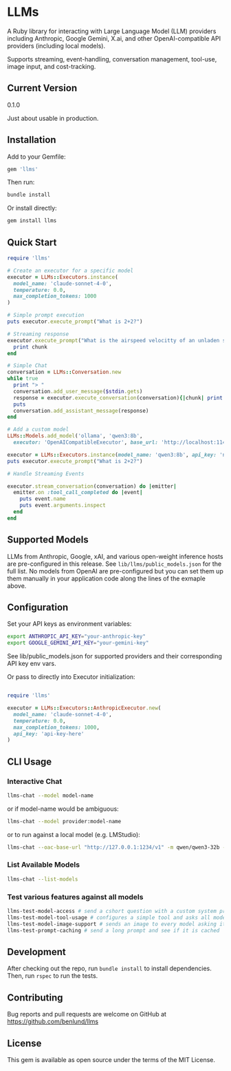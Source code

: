 # LLMs

A Ruby library for interacting with Large Language Model (LLM) providers including Anthropic, Google Gemini, X.ai, and other OpenAI-compatible API providers (including local models).

Supports streaming, event-handling, conversation management, tool-use, image input, and cost-tracking.


## Current Version

0.1.0

Just about usable in production.


## Installation

Add to your Gemfile:
```ruby
gem 'llms'
```

Then run:

```bash
bundle install
```

Or install directly:

```bash
gem install llms
```

## Quick Start

```ruby
require 'llms'

# Create an executor for a specific model
executor = LLMs::Executors.instance(
  model_name: 'claude-sonnet-4-0',
  temperature: 0.0,
  max_completion_tokens: 1000
)

# Simple prompt execution
puts executor.execute_prompt("What is 2+2?")

# Streaming response
executor.execute_prompt("What is the airspeed velocitty of an unladen swallow?") do |chunk|
  print chunk
end

# Simple Chat
conversation = LLMs::Conversation.new
while true
  print "> "
  conversation.add_user_message($stdin.gets)
  response = executor.execute_conversation(conversation){|chunk| print chunk}
  puts
  conversation.add_assistant_message(response)
end

# Add a custom model
LLMs::Models.add_model('ollama', 'qwen3:8b',
  executor: 'OpenAICompatibleExecutor', base_url: 'http://localhost:11434/api')

executor = LLMs::Executors.instance(model_name: 'qwen3:8b', api_key: 'none')
puts executor.execute_prompt("What is 2+2?")

# Handle Streaming Events

executor.stream_conversation(conversation) do |emitter|
  emitter.on :tool_call_completed do |event|
    puts event.name
    puts event.arguments.inspect
  end
end
```

## Supported Models

LLMs from Anthropic, Google, xAI, and various open-weight inference hosts are pre-configured in this release. See `lib/llms/public_models.json` for the full list. No models from OpenAI are pre-configured but you can set them up them manually in your application code along the lines of the exmaple above.


## Configuration

Set your API keys as environment variables:

```bash
export ANTHROPIC_API_KEY="your-anthropic-key"
export GOOGLE_GEMINI_API_KEY="your-gemini-key"
```

See lib/public_models.json for supported providers and their corresponding API key env vars.

Or pass to directly into Executor initialization:

```ruby

require 'llms'

executor = LLMs::Executors::AnthropicExecutor.new(
  model_name: 'claude-sonnet-4-0',
  temperature: 0.0,
  max_completion_tokens: 1000,
  api_key: 'api-key-here'
)
```



## CLI Usage

### Interactive Chat

```bash
llms-chat --model model-name
```

or if model-name would be ambiguous:

```bash
llms-chat --model provider:model-name
```

or to run against a local model (e.g. LMStudio):

```bash
llms-chat --oac-base-url "http://127.0.0.1:1234/v1" -m qwen/qwen3-32b --oac-api-key none
```

### List Available Models

```bash
llms-chat --list-models
```

### Test various features against all models

```bash
llms-test-model-access # send a cshort question with a custom system prompt to all models in turn
llms-test-model-tool-usage # configures a simple tool and asks all models in turn to call it
llms-test-model-image-support # sends an image to every model asking it to describe the image
llms-test-prompt-caching # send a long prompt and see if it is cached
```

## Development

After checking out the repo, run `bundle install` to install dependencies. Then, run `rspec` to run the tests.


## Contributing

Bug reports and pull requests are welcome on GitHub at https://github.com/benlund/llms


## License

This gem is available as open source under the terms of the MIT License.
